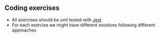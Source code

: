## Coding exercises

- All exercises should be unit tested with [Jest](https://jestjs.io/)
- For each exercise we might have different solutions following different approaches

